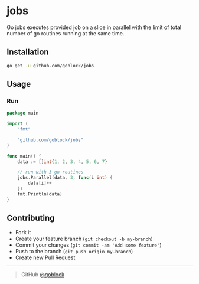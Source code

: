 # jobs
Go jobs executes provided job on a slice in parallel with the limit of total number of go routines running at the same time.

## Installation
```bash
go get -u github.com/goblock/jobs
```

## Usage
### Run
```go
package main

import (
	"fmt"

	"github.com/goblock/jobs"
)

func main() {
	data := []int{1, 2, 3, 4, 5, 6, 7}

	// run with 3 go routines
	jobs.Parallel(data, 3, func(i int) {
		data[i]++
	})
	fmt.Println(data)
}
```


## Contributing
- Fork it
- Create your feature branch (`git checkout -b my-branch`)
- Commit your changes (`git commit -am 'Add some feature'`)
- Push to the branch (`git push origin my-branch`)
- Create new Pull Request

---
> GitHub [@goblock](https://github.com/goblock)